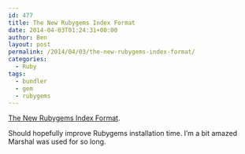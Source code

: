 ```yaml
---
id: 477
title: The New Rubygems Index Format
date: 2014-04-03T01:24:31+00:00
author: Ben
layout: post
permalink: /2014/04/03/the-new-rubygems-index-format/
categories:
  - Ruby
tags:
  - bundler
  - gem
  - rubygems
---
```

[The New Rubygems Index Format](https://blog.engineyard.com/2014/new-rubygems-index-format).

Should hopefully improve Rubygems installation time. I&#8217;m a bit amazed Marshal was used for so long.
